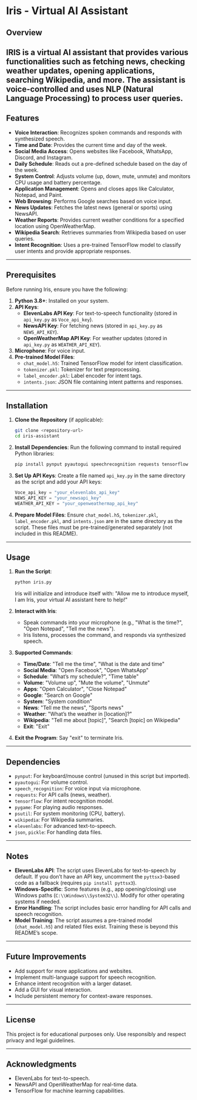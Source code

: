 
# Iris - Virtual AI Assistant

## Overview
IRIS is a virtual AI assistant that provides various functionalities such as fetching news, checking weather updates, opening applications, searching Wikipedia, and more. The assistant is voice-controlled and uses NLP (Natural Language Processing) to process user queries.
---

## Features
- **Voice Interaction**: Recognizes spoken commands and responds with synthesized speech.
- **Time and Date**: Provides the current time and day of the week.
- **Social Media Access**: Opens websites like Facebook, WhatsApp, Discord, and Instagram.
- **Daily Schedule**: Reads out a pre-defined schedule based on the day of the week.
- **System Control**: Adjusts volume (up, down, mute, unmute) and monitors CPU usage and battery percentage.
- **Application Management**: Opens and closes apps like Calculator, Notepad, and Paint.
- **Web Browsing**: Performs Google searches based on voice input.
- **News Updates**: Fetches the latest news (general or sports) using NewsAPI.
- **Weather Reports**: Provides current weather conditions for a specified location using OpenWeatherMap.
- **Wikipedia Search**: Retrieves summaries from Wikipedia based on user queries.
- **Intent Recognition**: Uses a pre-trained TensorFlow model to classify user intents and provide appropriate responses.

---

## Prerequisites
Before running Iris, ensure you have the following:
1. **Python 3.8+**: Installed on your system.
2. **API Keys**:
   - **ElevenLabs API Key**: For text-to-speech functionality (stored in `api_key.py` as `Voce_api_key`).
   - **NewsAPI Key**: For fetching news (stored in `api_key.py` as `NEWS_API_KEY`).
   - **OpenWeatherMap API Key**: For weather updates (stored in `api_key.py` as `WEATHER_API_KEY`).
3. **Microphone**: For voice input.
4. **Pre-trained Model Files**:
   - `chat_model.h5`: Trained TensorFlow model for intent classification.
   - `tokenizer.pkl`: Tokenizer for text preprocessing.
   - `label_encoder.pkl`: Label encoder for intent tags.
   - `intents.json`: JSON file containing intent patterns and responses.

---

## Installation
1. **Clone the Repository** (if applicable):
   ```bash
   git clone <repository-url>
   cd iris-assistant
   ```

2. **Install Dependencies**:
   Run the following command to install required Python libraries:
   ```bash
   pip install pynput pyautogui speechrecognition requests tensorflow pygame psutil wikipedia elevenlabs
   ```

3. **Set Up API Keys**:
   Create a file named `api_key.py` in the same directory as the script and add your API keys:
   ```python
   Voce_api_key = "your_elevenlabs_api_key"
   NEWS_API_KEY = "your_newsapi_key"
   WEATHER_API_KEY = "your_openweathermap_api_key"
   ```

4. **Prepare Model Files**:
   Ensure `chat_model.h5`, `tokenizer.pkl`, `label_encoder.pkl`, and `intents.json` are in the same directory as the script. These files must be pre-trained/generated separately (not included in this README).

---

## Usage
1. **Run the Script**:
   ```bash
   python iris.py
   ```
   Iris will initialize and introduce itself with: "Allow me to introduce myself, I am Iris, your virtual AI assistant here to help!"

2. **Interact with Iris**:
   - Speak commands into your microphone (e.g., "What is the time?", "Open Notepad", "Tell me the news").
   - Iris listens, processes the command, and responds via synthesized speech.

3. **Supported Commands**:
   - **Time/Date**: "Tell me the time", "What is the date and time"
   - **Social Media**: "Open Facebook", "Open WhatsApp"
   - **Schedule**: "What’s my schedule?", "Time table"
   - **Volume**: "Volume up", "Mute the volume", "Unmute"
   - **Apps**: "Open Calculator", "Close Notepad"
   - **Google**: "Search on Google"
   - **System**: "System condition"
   - **News**: "Tell me the news", "Sports news"
   - **Weather**: "What’s the weather in [location]?"
   - **Wikipedia**: "Tell me about [topic]", "Search [topic] on Wikipedia"
   - **Exit**: "Exit"

4. **Exit the Program**:
   Say "exit" to terminate Iris.

---

## Dependencies
- `pynput`: For keyboard/mouse control (unused in this script but imported).
- `pyautogui`: For volume control.
- `speech_recognition`: For voice input via microphone.
- `requests`: For API calls (news, weather).
- `tensorflow`: For intent recognition model.
- `pygame`: For playing audio responses.
- `psutil`: For system monitoring (CPU, battery).
- `wikipedia`: For Wikipedia summaries.
- `elevenlabs`: For advanced text-to-speech.
- `json`, `pickle`: For handling data files.

---

## Notes
- **ElevenLabs API**: The script uses ElevenLabs for text-to-speech by default. If you don’t have an API key, uncomment the `pyttsx3`-based code as a fallback (requires `pip install pyttsx3`).
- **Windows-Specific**: Some features (e.g., app opening/closing) use Windows paths (`C:\\Windows\\System32\\`). Modify for other operating systems if needed.
- **Error Handling**: The script includes basic error handling for API calls and speech recognition.
- **Model Training**: The script assumes a pre-trained model (`chat_model.h5`) and related files exist. Training these is beyond this README’s scope.

---

## Future Improvements
- Add support for more applications and websites.
- Implement multi-language support for speech recognition.
- Enhance intent recognition with a larger dataset.
- Add a GUI for visual interaction.
- Include persistent memory for context-aware responses.

---

## License
This project is for educational purposes only. Use responsibly and respect privacy and legal guidelines.

---

## Acknowledgments
- ElevenLabs for text-to-speech.
- NewsAPI and OpenWeatherMap for real-time data.
- TensorFlow for machine learning capabilities.
